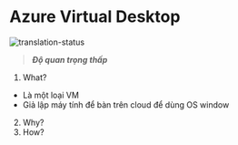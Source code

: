 # Azure Virtual Desktop
![translation-status](https://img.shields.io/badge/Status-dropped-red)

> ***Độ quan trọng thấp***
1. What?
- Là một loại VM
- Giả lập máy tính để bàn trên cloud để dùng OS window

2. Why?
3. How?